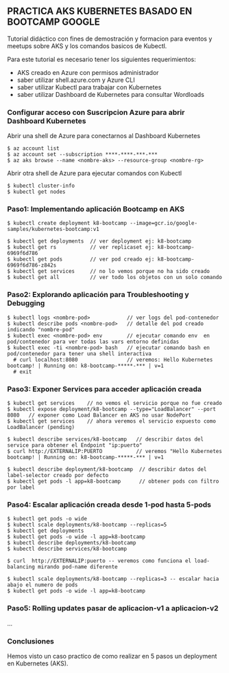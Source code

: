 **PRACTICA AKS KUBERNETES BASADO EN BOOTCAMP GOOGLE**
------------------------------------------------------------------

Tutorial didáctico con fines de demostración y formacion para eventos y meetups sobre AKS y los comandos basicos de Kubectl.

Para este tutorial es necesario tener los siguientes requerimientos:
- AKS creado en Azure con permisos administrador
- saber utilizar shell.azure.com y Azure CLI
- saber utilizar Kubectl para trabajar con Kubernetes
- saber utilizar Dashboard de Kubernetes para consultar Wordloads


### Configurar acceso con Suscripcion Azure para abrir Dashboard Kubernetes

Abrir una shell de Azure para conectarnos al Dashboard Kubernetes
```
$ az account list
$ az account set --subscription ****-****-***-***
$ az aks browse --name <nombre-aks> --resource-group <nombre-rg> 
```

Abrir otra shell de Azure para ejecutar comandos con Kubectl
```
$ kubectl cluster-info
$ kubectl get nodes
```

### Paso1: Implementando aplicación Bootcamp en AKS

```
$ kubectl create deployment k8-bootcamp --image=gcr.io/google-samples/kubernetes-bootcamp:v1

$ kubectl get deployments  // ver deployment ej: k8-bootcamp
$ kubectl get rs           // ver replicaset ej: k8-bootcamp-6969f6d786
$ kubectl get pods         // ver pod creado ej: k8-bootcamp-6969f6d786-z842s 
$ kubectl get services     // no lo vemos porque no ha sido creado
$ kubectl get all          // ver todo los objetos con un solo comando
```

### Paso2:  Explorando aplicación para Troubleshooting y Debugging 

```
$ kubectl logs <nombre-pod>            // ver logs del pod-contenedor
$ kubectl describe pods <nombre-pod>   // detalle del pod creado indicando "nombre-pod"
$ kubectl exec <nombre-pod> env        // ejecutar comando env  en pod/contenedor para ver todas las vars entorno definidas
$ kubectl exec -ti <nombre-pod> bash   // ejecutar comando bash en pod/contenedor para tener una shell interactiva
  # curl localhost:8080                // veremos: Hello Kubernetes bootcamp! | Running on: k8-bootcamp-*****-*** | v=1
  # exit
```

### Paso3: Exponer Services para acceder aplicación creada

```
$ kubectl get services    // no vemos el servicio porque no fue creado
$ kubectl expose deployment/k8-bootcamp --type="LoadBalancer" --port 8080   // exponer como Load Balancer en AKS no usar NodePort
$ kubectl get services    // ahora veremos el servicio expuesto como LoadBalancer (pending)

$ kubectl describe services/k8-bootcamp   // describir datos del service para obtener el Endpoint "ip:puerto"
$ curl http://EXTERNALIP:PUERTO           // veremos "Hello Kubernetes bootcamp! | Running on: k8-bootcamp-*****-*** | v=1

$ kubectl describe deployment/k8-bootcamp  // describir datos del label-selector creado por defecto
$ kubectl get pods -l app=k8-bootcamp      // obtener pods con filtro por label
```

### Paso4: Escalar aplicación creada desde 1-pod hasta 5-pods

```
$ kubectl get pods -o wide
$ kubectl scale deployments/k8-bootcamp --replicas=5
$ kubectl get deployments
$ kubectl get pods -o wide -l app=k8-bootcamp  
$ kubectl describe deployments/k8-bootcamp
$ kubectl describe services/k8-bootcamp  

$ curl  http://EXTERNALIP:puerto -- veremos como funciona el load-balancing mirando pod-name diferente

$ kubectl scale deployments/k8-bootcamp --replicas=3 -- escalar hacia abajo el numero de pods
$ kubectl get pods -o wide -l app=k8-bootcamp  
```

### Paso5: Rolling updates pasar de aplicacion-v1 a aplicacion-v2

...

### Conclusiones
Hemos visto un caso practico de como realizar en 5 pasos un deployment en Kubernetes (AKS).


